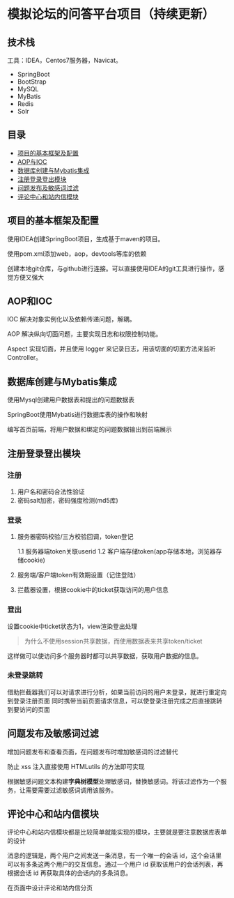 # 模拟论坛的问答平台项目（持续更新）


## 技术栈
工具：IDEA，Centos7服务器，Navicat。

- SpringBoot
- BootStrap
- MySQL
- MyBatis
- Redis
- Solr

## 目录
- [项目的基本框架及配置](#项目的基本框架及配置)
- [AOP与IOC](#AOP和IOC)
- [数据库创建与Mybatis集成](#数据库创建与Mybatis集成)
- [注册登录登出模块](#注册登录登出模块)
- [问题发布及敏感词过滤](#问题发布及敏感词过滤)
- [评论中心和站内信模块](#评论中心和站内信模块)


## 项目的基本框架及配置
使用IDEA创建SpringBoot项目，生成基于maven的项目。

使用pom.xml添加web，aop，devtools等库的依赖

创建本地git仓库，与github进行连接。可以直接使用IDEA的git工具进行操作，感觉方便又强大

## AOP和IOC

IOC 解决对象实例化以及依赖传递问题，解耦。
    
AOP 解决纵向切面问题，主要实现日志和权限控制功能。
    
Aspect 实现切面，并且使用 logger 来记录日志，用该切面的切面方法来监听 Controller。

## 数据库创建与Mybatis集成

使用Mysql创建用户数据表和提出的问题数据表

SpringBoot使用Mybatis进行数据库表的操作和映射

编写首页前端，将用户数据和绑定的问题数据输出到前端展示

## 注册登录登出模块

### 注册

1. 用户名和密码合法性验证
2. 密码salt加密，密码强度检测(md5库)

### 登录

1. 服务器密码校验/三方校验回调，token登记 

   1.1 服务器端token关联userid 
   1.2 客户端存储token(app存储本地，浏览器存储cookie)

2. 服务端/客户端token有效期设置（记住登陆）

3. 拦截器设置，根据cookie中的ticket获取访问的用户信息

### 登出

设置cookie中ticket状态为1，view渲染登出处理

> 为什么不使用session共享数据，而使用数据表来共享token/ticket

这样做可以使访问多个服务器时都可以共享数据，获取用户数据的信息。

### 未登录跳转

借助拦截器我们可以对请求进行分析，如果当前访问的用户未登录，就进行重定向到登录注册页面
同时携带当前页面请求信息，可以使登录注册完成之后直接跳转到要访问的页面


## 问题发布及敏感词过滤

增加问题发布和查看页面，在问题发布时增加敏感词的过滤替代

防止 xss 注入直接使用 HTMLutils 的方法即可实现

根据敏感问题文本构建**字典树模型**处理敏感词，替换敏感词。将该过滤作为一个服务，让需要需要过滤敏感词调用该服务。

## 评论中心和站内信模块

评论中心和站内信模块都是比较简单就能实现的模块，主要就是要注意数据库表单的设计

消息的逻辑是，两个用户之间发送一条消息，有一个唯一的会话 id，这个会话里可以有多条这两个用户的交互信息。通过一个用户 id 获取该用户的会话列表，再根据会话 id 再获取具体的会话内的多条消息。

在页面中设计评论和站内信分页

